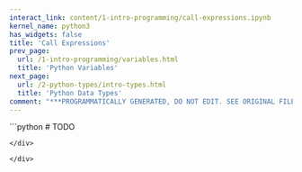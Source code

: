 ```yaml
---
interact_link: content/1-intro-programming/call-expressions.ipynb
kernel_name: python3
has_widgets: false
title: 'Call Expressions'
prev_page:
  url: /1-intro-programming/variables.html
  title: 'Python Variables'
next_page:
  url: /2-python-types/intro-types.html
  title: 'Python Data Types'
comment: "***PROGRAMMATICALLY GENERATED, DO NOT EDIT. SEE ORIGINAL FILES IN /content***"
---
```



<div markdown="1" class="cell code_cell">
<div class="input_area" markdown="1">
```python
# TODO

```
</div>

</div>

